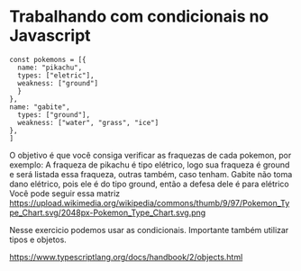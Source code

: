 # Trabalhando com condicionais no Javascript
```
const pokemons = [{
  name: "pikachu",
  types: ["eletric"],
  weakness: ["ground"]
  }
},
name: "gabite",
  types: ["ground"],
  weakness: ["water", "grass", "ice"]
},
]
```

O objetivo é que você consiga verificar as fraquezas de cada pokemon, por exemplo:
A fraqueza de pikachu é tipo elétrico, logo sua fraqueza é ground e será listada essa fraqueza, outras também, caso tenham.
Gabite não toma dano elétrico, pois ele é do tipo ground, então a defesa dele é para elétrico
Você pode seguir essa matriz https://upload.wikimedia.org/wikipedia/commons/thumb/9/97/Pokemon_Type_Chart.svg/2048px-Pokemon_Type_Chart.svg.png

Nesse exercicio podemos usar as condicionais. Importante também utilizar tipos e objetos.

https://www.typescriptlang.org/docs/handbook/2/objects.html
